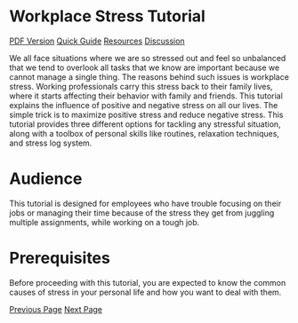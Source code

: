 # Workplace Stress Tutorial
[PDF Version](../workplace_stress/workplace_stress_pdf_version.md)
[Quick Guide](../workplace_stress/workplace_stress_quick_guide.md)
[Resources](../workplace_stress/workplace_stress_useful_resources.md)
[Discussion](../workplace_stress/workplace_stress_discussion.md)

We all face situations where we are so stressed out and feel so unbalanced that we tend to overlook all tasks that we know are important because we cannot manage a single thing. The reasons behind such issues is workplace stress. Working professionals carry this stress back to their family lives, where it starts affecting their behavior with family and friends. This tutorial explains the influence of positive and negative stress on all our lives. The simple trick is to maximize positive stress and reduce negative stress. This tutorial provides three different options for tackling any stressful situation, along with a toolbox of personal skills like routines, relaxation techniques, and stress log system.

# Audience
This tutorial is designed for employees who have trouble focusing on their jobs or managing their time because of the stress they get from juggling multiple assignments, while working on a tough job.

# Prerequisites
Before proceeding with this tutorial, you are expected to know the common causes of stress in your personal life and how you want to deal with them.


[Previous Page](../workplace_stress/index.md) [Next Page](../workplace_stress/workplace_stress_introduction.md) 
